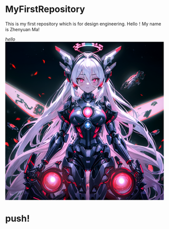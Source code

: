 # MyFirstRepository
This is my first repository which is for design engineering.
Hello！My name is Zhenyuan Ma!

*hello*
![img](/docs/img/ComfyUI_temp_tvyqe_00005_.png)

# push!

